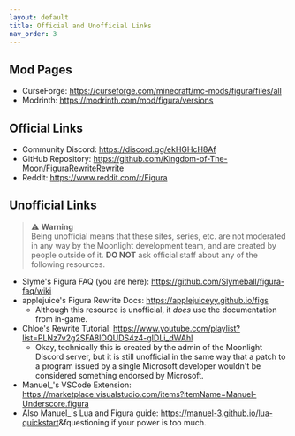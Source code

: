 ```yaml
---
layout: default
title: Official and Unofficial Links
nav_order: 3
---
```


## Mod Pages

- CurseForge: <https://curseforge.com/minecraft/mc-mods/figura/files/all>
- Modrinth: <https://modrinth.com/mod/figura/versions>

## Official Links

- Community Discord: <https://discord.gg/ekHGHcH8Af>
- GitHub Repository: <https://github.com/Kingdom-of-The-Moon/FiguraRewriteRewrite>
- Reddit: <https://www.reddit.com/r/Figura>

## Unofficial Links

> :warning: **Warning**  
> Being unofficial means that these sites, series, etc. are not moderated in any way by the Moonlight development team, and are created by people outside of it. **DO NOT** ask official staff about any of the following resources. 

- Slyme's Figura FAQ (you are here): <https://github.com/Slymeball/figura-faq/wiki>
- applejuice's Figura Rewrite Docs: <https://applejuiceyy.github.io/figs>
    - Although this resource is unofficial, it *does* use the documentation from in-game.
- Chloe's Rewrite Tutorial: <https://www.youtube.com/playlist?list=PLNz7v2g2SFA8lOQUDS4z4-gIDLi_dWAhl>
    - Okay, technically this is created by the admin of the Moonlight Discord server, but it is still unofficial in the same way that a patch to a program issued by a single Microsoft developer wouldn't be considered something endorsed by Microsoft.
- Manuel_'s VSCode Extension: <https://marketplace.visualstudio.com/items?itemName=Manuel-Underscore.figura>
- Also Manuel_'s Lua and Figura guide: <https://manuel-3.github.io/lua-quickstart>&fquestioning if your power is too much.